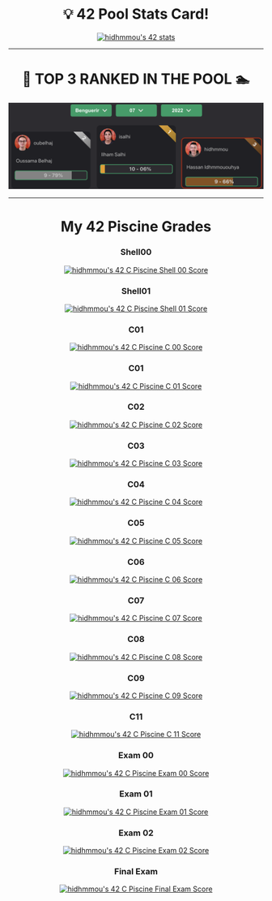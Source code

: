 <h1 align="center">
💡 42 Pool Stats Card!
</h1>
<p align="center">
	<a href="https://github.com/ft-killua"><img src="https://badge42.vercel.app/api/v2/cl9d5ri2i00210gmlhhorlng9/stats?cursusId=9&coalitionId=piscine" 	alt="hidhmmou's 42 stats" /></a>
</p>
<hr>
<h1 align="center">
	🖖 TOP 3 RANKED IN THE POOL 🏊
</h1>

![1337](https://github.com/ft-killua/1337/blob/main/imgs/top%203%20pool%2007:08:2022%20benguerir.png)


<hr>
<h1 align="center">
 My 42 Piscine Grades
</h1>
<div align="center">
<h3>Shell00</h3>
<a href="https://github.com/ft-killua/1337/tree/main/piscine-2022/Shell00"><img src="https://badge42.vercel.app/api/v2/cl9d5ri2i00210gmlhhorlng9/project/2671786" alt="hidhmmou's 42 C Piscine Shell 00 Score" /></a>
<h3>Shell01</h3>
<a href="https://github.com/ft-killua/1337/tree/main/piscine-2022/Shell01"><img src="https://badge42.vercel.app/api/v2/cl9d5ri2i00210gmlhhorlng9/project/2675876" alt="hidhmmou's 42 C Piscine Shell 01 Score" /></a>
<h3>C01</h3>
<a href="https://github.com/ft-killua/1337/tree/main/piscine-2022/C00"><img src="https://badge42.vercel.app/api/v2/cl9d5ri2i00210gmlhhorlng9/project/2678399" alt="hidhmmou's 42 C Piscine C 00 Score" /></a>
<h3>C01</h3>
<a href="https://github.com/ft-killua/1337/tree/main/piscine-2022/C01"><img src="https://badge42.vercel.app/api/v2/cl9d5ri2i00210gmlhhorlng9/project/2685879" alt="hidhmmou's 42 C Piscine C 01 Score" /></a>
<h3>C02</h3>
<a href="https://github.com/ft-killua/1337/tree/main/piscine-2022/C02"><img src="https://badge42.vercel.app/api/v2/cl9d5ri2i00210gmlhhorlng9/project/2685880" alt="hidhmmou's 42 C Piscine C 02 Score" /></a>
<h3>C03</h3>
<a href="https://github.com/ft-killua/1337/tree/main/piscine-2022/C03"><img src="https://badge42.vercel.app/api/v2/cl9d5ri2i00210gmlhhorlng9/project/2689294" alt="hidhmmou's 42 C Piscine C 03 Score" /></a>
<h3>C04</h3>
<a href="https://github.com/ft-killua/1337/tree/main/piscine-2022/C04"><img src="https://badge42.vercel.app/api/v2/cl9d5ri2i00210gmlhhorlng9/project/2694444" alt="hidhmmou's 42 C Piscine C 04 Score" /></a>
<h3>C05</h3>
<a href="https://github.com/ft-killua/1337/tree/main/piscine-2022/C05"><img src="https://badge42.vercel.app/api/v2/cl9d5ri2i00210gmlhhorlng9/project/2700786" alt="hidhmmou's 42 C Piscine C 05 Score" /></a>
<h3>C06</h3>
<a href="https://github.com/ft-killua/1337/tree/main/piscine-2022/C06"><img src="https://badge42.vercel.app/api/v2/cl9d5ri2i00210gmlhhorlng9/project/2700788" alt="hidhmmou's 42 C Piscine C 06 Score" /></a>
<h3>C07</h3>
<a href="https://github.com/ft-killua/1337/tree/main/piscine-2022/C07"><img src="https://badge42.vercel.app/api/v2/cl9d5ri2i00210gmlhhorlng9/project/2706356" alt="hidhmmou's 42 C Piscine C 07 Score" /></a>
<h3>C08</h3>
<a href="https://github.com/ft-killua/1337/tree/main/piscine-2022/C08"><img src="https://badge42.vercel.app/api/v2/cl9d5ri2i00210gmlhhorlng9/project/2708546" alt="hidhmmou's 42 C Piscine C 08 Score" /></a>
<h3>C09</h3>
<a href="https://github.com/ft-killua/1337/tree/main/piscine-2022/C09"><img src="https://badge42.vercel.app/api/v2/cl9d5ri2i00210gmlhhorlng9/project/2716298" alt="hidhmmou's 42 C Piscine C 09 Score" /></a>
<h3>C11</h3>
<a href="https://github.com/ft-killua/1337/tree/main/piscine-2022/C11"><img src="https://badge42.vercel.app/api/v2/cl9d5ri2i00210gmlhhorlng9/project/2719807" alt="hidhmmou's 42 C Piscine C 11 Score" /></a>
<h3>Exam 00</h3>
<a href="https://github.com/ft-killua/1337/tree/main/piscine-2022"><img src="https://badge42.vercel.app/api/v2/cl9d5ri2i00210gmlhhorlng9/project/2675896" alt="hidhmmou's 42 C Piscine Exam 00 Score" /></a>
<h3>Exam 01</h3>
<a href="https://github.com/ft-killua/1337/tree/main/piscine-2022"><img src="https://badge42.vercel.app/api/v2/cl9d5ri2i00210gmlhhorlng9/project/2691076" alt="hidhmmou's 42 C Piscine Exam 01 Score" /></a>
<h3>Exam 02</h3>
<a href="https://github.com/ft-killua/1337/tree/main/piscine-2022"><img src="https://badge42.vercel.app/api/v2/cl9d5ri2i00210gmlhhorlng9/project/2702979" alt="hidhmmou's 42 C Piscine Exam 02 Score" /></a>
<h3>Final Exam</h3>
<a href="https://github.com/ft-killua/1337/tree/main/piscine-2022"><img src="https://badge42.vercel.app/api/v2/cl9d5ri2i00210gmlhhorlng9/project/2713247" 			alt="hidhmmou's 42 C Piscine Final Exam Score" /></a>
</div>
